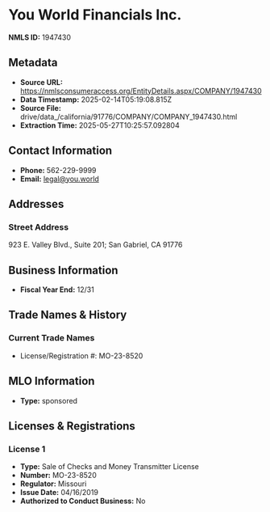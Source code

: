 # You World Financials Inc.

**NMLS ID:** 1947430

## Metadata
- **Source URL:** https://nmlsconsumeraccess.org/EntityDetails.aspx/COMPANY/1947430
- **Data Timestamp:** 2025-02-14T05:19:08.815Z
- **Source File:** drive/data_/california/91776/COMPANY/COMPANY_1947430.html
- **Extraction Time:** 2025-05-27T10:25:57.092804

## Contact Information
- **Phone:** 562-229-9999
- **Email:** legal@you.world

## Addresses
### Street Address
923 E. Valley Blvd., Suite 201; San Gabriel, CA 91776

## Business Information
- **Fiscal Year End:** 12/31

## Trade Names & History
### Current Trade Names
- License/Registration #: MO-23-8520

## MLO Information
- **Type:** sponsored

## Licenses & Registrations

### License 1
- **Type:** Sale of Checks and Money Transmitter License
- **Number:** MO-23-8520
- **Regulator:** Missouri
- **Issue Date:** 04/16/2019
- **Authorized to Conduct Business:** No

